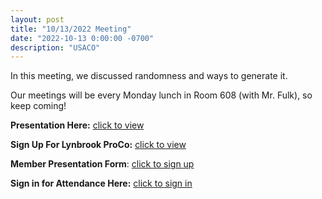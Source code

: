 ```yaml
---
layout: post
title: "10/13/2022 Meeting"
date: "2022-10-13 0:00:00 -0700"
description: "USACO"
---
```


In this meeting, we discussed randomness and ways to generate it.

Our meetings will be every Monday lunch in Room 608 (with Mr. Fulk), so keep coming!

**Presentation Here:** [click to view](https://docs.google.com/presentation/d/1tysr8OTAIENyhU83HFWjjzEwwBBtKMHqKzRlvIjMOzM/edit?usp=sharing)

**Sign Up For Lynbrook ProCo:** [click to view](https://tinyurl.com/lynbrookprocoregistration)

**Member Presentation Form**: [click to sign up](https://tinyurl.com/lhscsmember23)

**Sign in for Attendance Here:** [click to sign in](https://tinyurl.com/lynbrookcs1013)